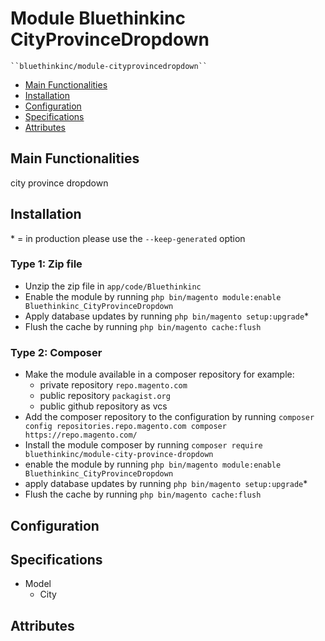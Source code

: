 # Module Bluethinkinc CityProvinceDropdown

    ``bluethinkinc/module-cityprovincedropdown``

 - [Main Functionalities](#markdown-header-main-functionalities)
 - [Installation](#markdown-header-installation)
 - [Configuration](#markdown-header-configuration)
 - [Specifications](#markdown-header-specifications)
 - [Attributes](#markdown-header-attributes)


## Main Functionalities
city province dropdown

## Installation
\* = in production please use the `--keep-generated` option

### Type 1: Zip file

 - Unzip the zip file in `app/code/Bluethinkinc`
 - Enable the module by running `php bin/magento module:enable Bluethinkinc_CityProvinceDropdown`
 - Apply database updates by running `php bin/magento setup:upgrade`\*
 - Flush the cache by running `php bin/magento cache:flush`

### Type 2: Composer

 - Make the module available in a composer repository for example:
    - private repository `repo.magento.com`
    - public repository `packagist.org`
    - public github repository as vcs
 - Add the composer repository to the configuration by running `composer config repositories.repo.magento.com composer https://repo.magento.com/`
 - Install the module composer by running `composer require bluethinkinc/module-city-province-dropdown`
 - enable the module by running `php bin/magento module:enable Bluethinkinc_CityProvinceDropdown`
 - apply database updates by running `php bin/magento setup:upgrade`\*
 - Flush the cache by running `php bin/magento cache:flush`


## Configuration




## Specifications

 - Model
	- City


## Attributes




